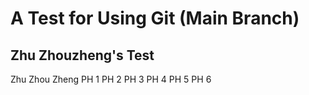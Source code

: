 # A Test for Using Git (Main Branch)

## Zhu Zhouzheng's Test

Zhu
Zhou
Zheng
PH 1
PH 2
PH 3
PH 4
PH 5
PH 6
